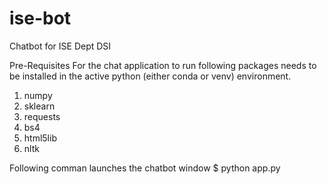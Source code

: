 # ise-bot
Chatbot for ISE Dept DSI

Pre-Requisites 
For the chat application to run following packages needs to be installed in the active python (either conda or venv) environment.
1. numpy
2. sklearn
3. requests
4. bs4
5. html5lib
6. nltk

Following comman launches the chatbot window
$ python app.py
